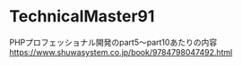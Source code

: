 # TechnicalMaster91

PHPプロフェッショナル開発のpart5〜part10あたりの内容
https://www.shuwasystem.co.jp/book/9784798047492.html